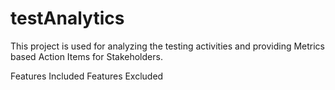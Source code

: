 # testAnalytics
This project is used for analyzing the testing activities and providing Metrics based Action Items for Stakeholders.

Features Included
Features Excluded
